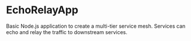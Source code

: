 # EchoRelayApp
Basic Node.js application to create a multi-tier service mesh. Services can echo and relay the traffic to downstream services. 
